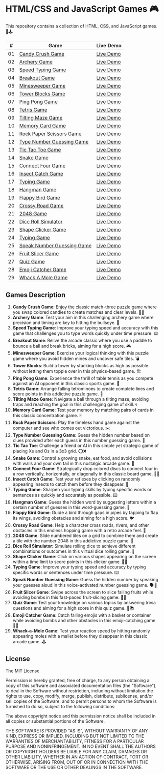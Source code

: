 # HTML/CSS and JavaScript Games 🎮

This repository contains a collection of HTML, CSS, and JavaScript games. 🎯🕹

|  #  | Game                                           | Live Demo |
| :-: | ---------------------------------------------- | --------- |
| 01  | [Candy Crush Game](https://github.com/planinc/game/tree/main/01-Candy-Crush-Game)     | [Live Demo](https://planinc.github.io/html-css-javascript-games/01-Candy-Crush-Game/) |
| 02  | [Archery Game](https://github.com/planinc/game/tree/main/02-Archery-Game)     | [Live Demo](https://planinc.github.io/html-css-javascript-games/02-Archery-Game/) |
| 03  | [Speed Typing Game](https://github.com/planinc/game/tree/main/03-Speed-Typing-Game) | [Live Demo](https://planinc.github.io/html-css-javascript-games/03-Speed-Typing-Game/) |
| 04  | [Breakout Game](https://github.com/planinc/game/tree/main/04-Breakout-Game)           | [Live Demo](https://planinc.github.io/html-css-javascript-games/04-Breakout-Game/) |
| 05  | [Minesweeper Game](https://github.com/planinc/game/tree/main/05-Minesweeper-Game)       | [Live Demo](https://planinc.github.io/html-css-javascript-games/05-Minesweeper-Game/) |
| 06  | [Tower Blocks Game](https://github.com/planinc/game/tree/main/06-Tower-Blocks) | [Live Demo](https://planinc.github.io/html-css-javascript-games/06-Tower-Blocks/) |
| 07  | [Ping Pong Game](https://github.com/planinc/game/tree/main/07-Ping-Pong-Game) | [Live Demo](https://planinc.github.io/html-css-javascript-games/07-Ping-Pong-Game/) |
| 08  | [Tetris Game](https://github.com/planinc/game/tree/main/08-Tetris-Game) | [Live Demo](https://planinc.github.io/html-css-javascript-games/08-Tetris-Game/) |
| 09  | [Tilting Maze Game](https://github.com/planinc/game/tree/main/09-Tilting-Maze-Game)       | [Live Demo](https://planinc.github.io/html-css-javascript-games/09-Tilting-Maze-Game/) |
| 10  | [Memory Card Game](https://github.com/planinc/game/tree/main/10-Memory-Card-Game)                   | [Live Demo](https://planinc.github.io/html-css-javascript-games/10-Memory-Card-Game/) |
| 11  | [Rock Paper Scissors Game](https://github.com/planinc/game/tree/main/11-Rock-Paper-Scissors)                   | [Live Demo](https://planinc.github.io/html-css-javascript-games/11-Rock-Paper-Scissors/) |
| 12  | [Type Number Guessing Game](https://github.com/planinc/game/tree/main/12-Type-Number-Guessing-Game)                   | [Live Demo](https://planinc.github.io/html-css-javascript-games/12-Type-Number-Guessing-Game/) |
| 13  | [Tic Tac Toe Game](https://github.com/planinc/game/tree/main/13-Tic-Tac-Toe)                   | [Live Demo](https://planinc.github.io/html-css-javascript-games/13-Tic-Tac-Toe/) |
| 14  | [Snake Game](https://github.com/planinc/game/tree/main/14-Snake-Game)                   | [Live Demo](https://planinc.github.io/html-css-javascript-games/14-Snake-Game/) |
| 15  | [Connect Four Game](https://github.com/planinc/game/tree/main/15-Connect-Four-Game)                   | [Live Demo](https://planinc.github.io/html-css-javascript-games/15-Connect-Four-Game/) |
| 16  | [Insect Catch Game](https://github.com/planinc/game/tree/main/16-Insect-Catch-Game)                   | [Live Demo](https://planinc.github.io/html-css-javascript-games/16-Insect-Catch-Game/) |
| 17  | [Typing Game](https://github.com/planinc/game/tree/main/17-Typing-Game)                   | [Live Demo](https://planinc.github.io/html-css-javascript-games/17-Typing-Game/) |
| 18  | [Hangman Game](https://github.com/planinc/game/tree/main/18-Hangman-Game)                   | [Live Demo](https://planinc.github.io/html-css-javascript-games/18-Hangman-Game/) |
| 19  | [Flappy Bird Game](https://github.com/planinc/game/tree/main/19-Flappy-Bird-Game)                   | [Live Demo](https://planinc.github.io/html-css-javascript-games/19-Flappy-Bird-Game/) |
| 20  | [Crossy Road Game](https://github.com/planinc/game/tree/main/20-Crossy-Road-Game)                   | [Live Demo](https://planinc.github.io/html-css-javascript-games/20-Crossy-Road-Game/) |
| 21  | [2048 Game](https://github.com/planinc/game/tree/main/21-2048-Game)                   | [Live Demo](https://planinc.github.io/html-css-javascript-games/21-2048-Game/) |
| 22  | [Dice Roll Simulator](https://github.com/planinc/game/tree/main/22-Dice-Roll-Simulator)                   | [Live Demo](https://planinc.github.io/html-css-javascript-games/22-Dice-Roll-Simulator/) |
| 23  | [Shape Clicker Game](https://github.com/planinc/game/tree/main/23-Shape-Clicker-Game)                   | [Live Demo](https://planinc.github.io/html-css-javascript-games/23-Shape-Clicker-Game/) |
| 24  | [Typing Game](https://github.com/planinc/game/tree/main/24-Typing-Game)                   | [Live Demo](https://planinc.github.io/html-css-javascript-games/24-Typing-Game/) |
| 25  | [Speak Number Guessing Game](https://github.com/planinc/game/tree/main/25-Speak-Number-Guessing-Game)                   | [Live Demo](https://planinc.github.io/html-css-javascript-games/25-Speak-Number-Guessing-Game/) |
| 26  | [Fruit Slicer Game](https://github.com/planinc/game/tree/main/26-Fruit-Slicer-Game)                   | [Live Demo](https://planinc.github.io/html-css-javascript-games/26-Fruit-Slicer-Game/) |
| 27  | [Quiz Game](https://github.com/planinc/game/tree/main/27-Quiz-Game)                   | [Live Demo](https://planinc.github.io/html-css-javascript-games/27-Quiz-Game/) |
| 28  | [Emoji Catcher Game](https://github.com/planinc/game/tree/main/28-Emoji-Catcher-Game)                   | [Live Demo](https://planinc.github.io/html-css-javascript-games/28-Emoji-Catcher-Game/) |
| 29  | [Whack A Mole Game](https://github.com/planinc/game/tree/main/29-Whack-A-Mole-Game)                   | [Live Demo](https://planinc.github.io/html-css-javascript-games/29-Whack-A-Mole-Game/) |

## Games Description

1. **Candy Crush Game**: Enjoy the classic match-three puzzle game where you swap colored candies to create matches and clear levels. 🍬🍭
2. **Archery Game**: Test your aim in this challenging archery game where precision and timing are key to hitting the bullseye. 🏹
3. **Speed Typing Game**: Improve your typing speed and accuracy with this game that challenges you to type words quickly under time pressure. ⌨️
4. **Breakout Game**: Relive the arcade classic where you use a paddle to bounce a ball and break bricks, aiming for a high score. 🎮
5. **Minesweeper Game**: Exercise your logical thinking with this puzzle game where you avoid hidden mines and uncover safe tiles. 💣
6. **Tower Blocks**: Build a tower by stacking blocks as high as possible without letting them topple over in this physics-based game. 🏗️
7. **Ping Pong Game**: Experience the thrill of table tennis as you compete against an AI opponent in this classic sports game. 🏓
8. **Tetris Game**: Arrange falling tetrominoes to create complete lines and score points in this addictive puzzle game. 🧱
9. **Tilting Maze Game**: Navigate a ball through a tilting maze, avoiding traps and reaching the goal in this challenging game of skill. 🌀
10. **Memory Card Game**: Test your memory by matching pairs of cards in this classic concentration game. 🃏
11. **Rock Paper Scissors**: Play the timeless hand game against the computer and see who comes out victorious. ✂️
12. **Type Number Guessing Game**: Guess the hidden number based on clues provided after each guess in this number guessing game. 🔢
13. **Tic Tac Toe**: Challenge a friend or AI in this simple yet strategic game of placing Xs and Os in a 3x3 grid. ⭕❌
14. **Snake Game**: Control a growing snake, eat food, and avoid collisions with walls and your own tail in this nostalgic arcade game. 🐍
15. **Connect Four Game**: Strategically drop colored discs to connect four in a row vertically, horizontally, or diagonally in this classic board game. 🔵🔴
16. **Insect Catch Game**: Test your reflexes by clicking on randomly appearing insects to catch them before they disappear. 🐞
17. **Typing Game**: Sharpen your typing skills by typing specific words or sentences as quickly and accurately as possible. ⌨️
18. **Hangman Game**: Guess the hidden word by suggesting letters within a certain number of guesses in this word-guessing game. 🎩
19. **Flappy Bird Game**: Guide a bird through gaps in pipes by tapping to flap its wings, avoiding obstacles and aiming for a high score. 🐦
20. **Crossy Road Game**: Help a character cross roads, rivers, and other obstacles in this endless hopping game with a retro arcade feel. 🚦
21. **2048 Game**: Slide numbered tiles on a grid to combine them and create a tile with the number 2048 in this addictive puzzle game. 🧩
22. **Dice Roll Simulator**: Simulate rolling dice to achieve different combinations or outcomes in this virtual dice rolling game. 🎲
23. **Shape Clicker Game**: Click on various shapes appearing on the screen within a time limit to score points in this clicker game. 🔷🔶
24. **Typing Game**: Improve your typing speed and accuracy by typing specific words or sentences under time pressure. ⌨️
25. **Speak Number Guessing Game**: Guess the hidden number by speaking your guesses aloud in this voice-activated number guessing game. 🗣️🔢
26. **Fruit Slicer Game**: Swipe across the screen to slice falling fruits while avoiding bombs in this fast-paced fruit-slicing game. 🍉🔪
27. **Quiz Game**: Test your knowledge on various topics by answering trivia questions and aiming for a high score in this quiz game. 🧠📚
28. **Emoji Catcher Game**: Catch falling emojis with a basket or container while avoiding bombs and other obstacles in this emoji-catching game. 🎯😄
29. **Whack-a-Mole Game**: Test your reaction speed by hitting randomly appearing moles with a mallet before they disappear in this classic arcade game. 🕹️

## License

The MIT License

Permission is hereby granted, free of charge, to any person obtaining a copy
of this software and associated documentation files (the "Software"), to deal
in the Software without restriction, including without limitation the rights
to use, copy, modify, merge, publish, distribute, sublicense, and/or sell
copies of the Software, and to permit persons to whom the Software is
furnished to do so, subject to the following conditions:

The above copyright notice and this permission notice shall be included in
all copies or substantial portions of the Software.

THE SOFTWARE IS PROVIDED "AS IS", WITHOUT WARRANTY OF ANY KIND, EXPRESS OR
IMPLIED, INCLUDING BUT NOT LIMITED TO THE WARRANTIES OF MERCHANTABILITY,
FITNESS FOR A PARTICULAR PURPOSE AND NONINFRINGEMENT. IN NO EVENT SHALL THE
AUTHORS OR COPYRIGHT HOLDERS BE LIABLE FOR ANY CLAIM, DAMAGES OR OTHER
LIABILITY, WHETHER IN AN ACTION OF CONTRACT, TORT OR OTHERWISE, ARISING FROM,
OUT OF OR IN CONNECTION WITH THE SOFTWARE OR THE USE OR OTHER DEALINGS IN
THE SOFTWARE.

